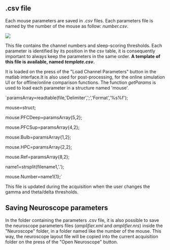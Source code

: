 ## .csv file
Each mouse parameters are saved in _.csv_ files. Each parameters file is named by the number of the mouse as follow: _number.csv_.

![](https://user-images.githubusercontent.com/41677251/43194171-0f018372-9002-11e8-92df-61645a3112da.PNG)

This file contains the channel numbers and sleep-scoring thresholds. Each parameter is identified by its position in the csv table, it is consequently important to always keep the parameters in the same order. 
**A template of this file is available, named _template.csv_.**

It is loaded on the press of the "Load Channel Parameters" button in the matlab interface.It is also used for post-processing, for the online simulation UI or for offline/online comparison functions. The function _getParams_ is used to load each parameter in a structure named 'mouse'.

`paramsArray=readtable(file,'Delimiter',';','Format','%s%f');

mouse=struct;

mouse.PFCDeep=paramsArray{5,2};

mouse.PFCSup=paramsArray{4,2};

mouse.Bulb=paramsArray{1,2};

mouse.HPC=paramsArray{2,2};

mouse.Ref=paramsArray{8,2};

name1=strsplit(filename1,'.');

mouse.Number=name1{1};`

This file is updated during the acquisition when the user changes the gamma and theta/delta thresholds.

## Saving Neuroscope parameters
In the folder containing the parameters .csv file, it is also possible to save the neuroscope parameters files (_amplifier.xml_ and _amplifier.nrs_) inside the "Neuroscope" folder, in a folder named like the number of the mouse. This way, the neuroscope layout file will be copied into the current acquisition folder on the press of the "Open Neuroscope" button.